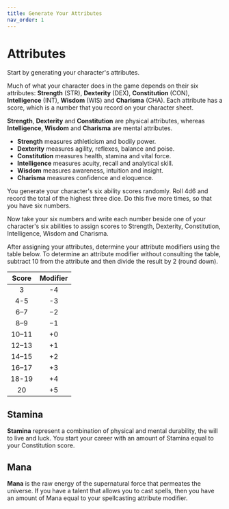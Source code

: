 ```yaml
---
title: Generate Your Attributes
nav_order: 1
---
```


# Attributes
Start by generating your character's attributes.

Much of what your character does in the game depends on their six attributes: **Strength** (STR), **Dexterity** (DEX), **Constitution** (CON), **Intelligence** (INT), **Wisdom** (WIS) and **Charisma** (CHA). Each attribute has a score, which is a number that you record on your character sheet.

**Strength**, **Dexterity** and **Constitution** are physical attributes, whereas **Intelligence**, **Wisdom** and **Charisma** are mental attributes.

* **Strength** measures athleticism and bodily power.
* **Dexterity** measures agility, reflexes, balance and poise.
* **Constitution** measures health, stamina and vital force.
* **Intelligence** measures acuity, recall and analytical skill.
* **Wisdom** measures awareness, intuition and insight.
* **Charisma** measures confidence and eloquence.

You generate your character's six ability scores randomly. Roll 4d6 and record the total of the highest three dice. Do this five more times, so that you have six numbers.

Now take your six numbers and write each number beside one of your character's six abilities to assign scores to Strength, Dexterity, Constitution, Intelligence, Wisdom and Charisma.

After assigning your attributes, determine your attribute modifiers using the table below. To determine an attribute modifier without consulting the table, subtract 10 from the attribute and then divide the result by 2 (round down).

| Score | Modifier |
|:-----:|:--------:|
| 3     | -4 |
| 4-5   | -3 |
| 6–7   | −2 |
| 8–9   | −1 |
| 10–11 | +0 |
| 12–13 | +1 |
| 14–15 | +2 |
| 16–17 | +3 |
| 18-19 | +4 |
| 20    | +5 |

## Stamina
**Stamina** represent a combination of physical and mental durability, the will to live and luck. You start your career with an amount of Stamina equal to your Constitution score.

## Mana
**Mana** is the raw energy of the supernatural force that permeates the universe. If you have a talent that allows you to cast spells, then you have an amount of Mana equal to your spellcasting attribute modifier.